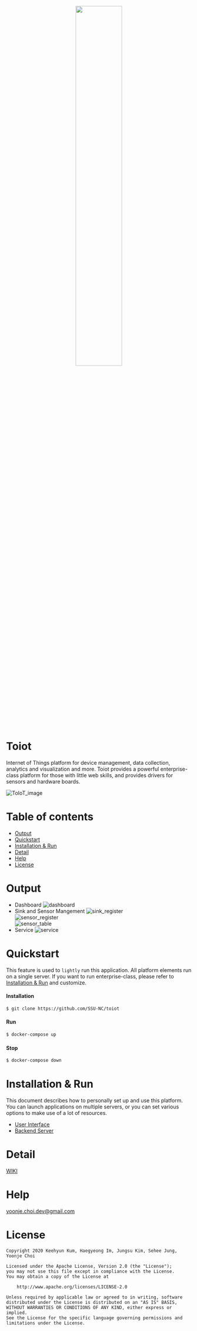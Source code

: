 <p align="center">
  <img src="https://user-images.githubusercontent.com/38535571/92803983-e8b48000-f3f2-11ea-9213-1cdc70fd7df1.png" width="50%">
</p>

# Toiot
Internet of Things platform for device management, data collection, analytics and visualization and more. Toiot provides a powerful enterprise-class platform for those with little web skills, and provides drivers for sensors and hardware boards.

![ToIoT_image](https://user-images.githubusercontent.com/44857109/92562031-42f8f800-f2b0-11ea-8e5d-e6ddc3ae7e20.PNG)

Table of contents
=================
<!--ts-->
   * [Output](#Output)
   * [Quickstart](#Quickstart)
   * [Installation & Run](#Installation--Run)
   * [Detail](#Detail)
   * [Help](#Help)
   * [License](#License)
<!--te-->

Output
=======
- Dashboard
![dashboard](https://user-images.githubusercontent.com/38535571/92531615-96942300-f269-11ea-83a6-144addd100d4.png)
- Sink and Sensor Mangement
![sink_register](https://user-images.githubusercontent.com/38535571/92531650-ae6ba700-f269-11ea-8cd4-b9ba0e04c24f.png)<br>
![sensor_register](https://user-images.githubusercontent.com/38535571/92531663-b9263c00-f269-11ea-9896-25ba747deb55.png)<br>
![sensor_table](https://user-images.githubusercontent.com/38535571/92531768-e7a41700-f269-11ea-80b7-a0f8c37ccaf2.png)
- Service
![service](https://user-images.githubusercontent.com/38535571/92531789-f5599c80-f269-11ea-963a-269f53424760.gif)



Quickstart
======= 
This feature is used to `lightly` run this application. All platform elements run on a single server. If you want to run enterprise-class, please refer to [Installation & Run](#Installation--Run) and customize.

#### Installation
```bash
$ git clone https://github.com/SSU-NC/toiot
```

#### Run
```sh
$ docker-compose up
```

#### Stop
```sh
$ docker-compose down
```

Installation & Run
=======
This document describes how to personally set up and use this platform. You can launch applications on multiple servers, or you can set various options to make use of a lot of resources.  
* [User Interface](./ui/README.md)
* [Backend Server](./application/README.md)


Detail
=======
[WIKI](https://github.com/SSU-NC/toiot/wiki)

Help
=======
yoonje.choi.dev@gmail.com

License
=======
```
Copyright 2020 Keehyun Kum, Haegyeong Im, Jungsu Kim, Sehee Jung, Yoonje Choi

Licensed under the Apache License, Version 2.0 (the "License");
you may not use this file except in compliance with the License.
You may obtain a copy of the License at

    http://www.apache.org/licenses/LICENSE-2.0

Unless required by applicable law or agreed to in writing, software
distributed under the License is distributed on an "AS IS" BASIS,
WITHOUT WARRANTIES OR CONDITIONS OF ANY KIND, either express or implied.
See the License for the specific language governing permissions and
limitations under the License.
```
